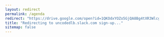 ```yaml
---
layout: redirect
permalink: /agenda
redirect: "https://drive.google.com/open?id=1QKOdxYOZo5GjQA8Bg4tXR3WlcgXYUtAaONCQnV3H7QM"
title: "Redirecting to uncodedlb.slack.com sign-up..."
sitemap: false
---
```

